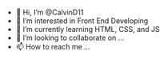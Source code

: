 - 👋 Hi, I’m @CalvinD11
- 👀 I’m interested in Front End Developing
- 🌱 I’m currently learning HTML, CSS, and JS
- 💞️ I’m looking to collaborate on ...
- 📫 How to reach me ...

<!---
CalvinD11/CalvinD11 is a ✨ special ✨ repository because its `README.md` (this file) appears on your GitHub profile.
You can click the Preview link to take a look at your changes.
--->
